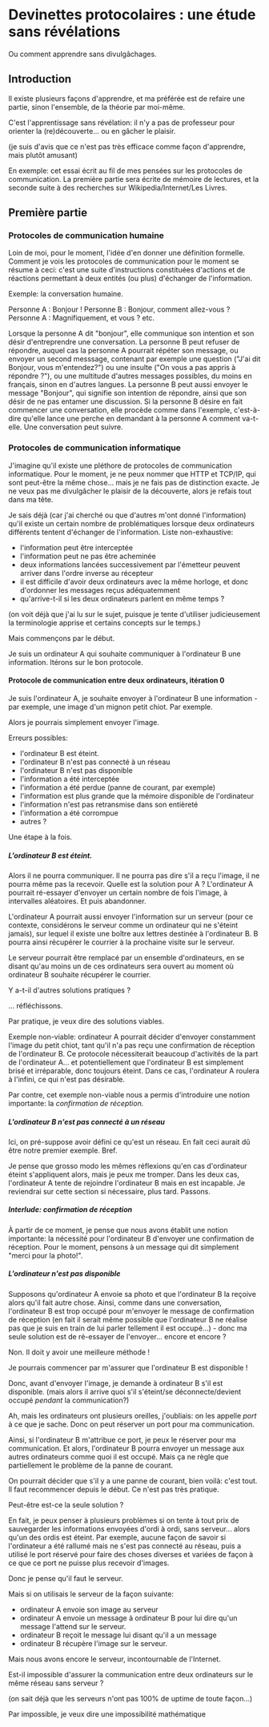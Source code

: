 # Devinettes protocolaires : une étude sans révélations

Ou comment apprendre sans divulgâchages.

## Introduction

Il existe plusieurs façons d'apprendre, et ma préférée est de refaire une partie, sinon l'ensemble, de la théorie par moi-même.

C'est l'apprentissage sans révélation: il n'y a pas de professeur pour orienter la (re)découverte... ou en gâcher le plaisir.

(je suis d'avis que ce n'est pas très efficace comme façon d'apprendre, mais plutôt amusant)

En exemple: cet essai écrit au fil de mes pensées sur les protocoles de communication. La première partie sera écrite de mémoire de lectures, et la seconde suite à des recherches sur Wikipedia/Internet/Les Livres.

## Première partie

### Protocoles de communication humaine

Loin de moi, pour le moment, l'idée d'en donner une définition formelle. Comment je vois les protocoles de communication pour le moment se résume à ceci: c'est une suite d'instructions constituées d'actions et de réactions permettant à deux entités (ou plus) d'échanger de l'information.

Exemple: la conversation humaine.

Personne A : Bonjour !
Personne B : Bonjour, comment allez-vous ?
Personne A : Magnifiquement, et vous ?
etc.

Lorsque la personne A dit "bonjour", elle communique son intention et son désir d'entreprendre une conversation. La personne B peut refuser de répondre, auquel cas la personne A pourrait répéter son message, ou envoyer un second messsage, contenant par exemple une question ("J'ai dit Bonjour, vous m'entendez?") ou une insulte ("On vous a pas appris à répondre ?"), ou une multitude d'autres messages possibles, du moins en français, sinon en d'autres langues. La personne B peut aussi envoyer le message "Bonjour", qui signifie son intention de répondre, ainsi que son désir de ne pas entamer une discussion. Si la personne B désire en fait commencer une conversation, elle procède comme dans l'exemple, c'est-à-dire qu'elle lance une perche en demandant à la personne A comment va-t-elle. Une conversation peut suivre.

### Protocoles de communication informatique

J'imagine qu'il existe une pléthore de protocoles de communication informatique. Pour le moment, je ne peux nommer que HTTP et TCP/IP, qui sont peut-être la même chose... mais je ne fais pas de distinction exacte. Je ne veux pas me divulgâcher le plaisir de la découverte, alors je refais tout dans ma tête.

Je sais déjà (car j'ai cherché ou que d'autres m'ont donné l'information) qu'il existe un certain nombre de problématiques lorsque deux ordinateurs différents tentent d'échanger de l'information. Liste non-exhaustive:

* l'information peut être interceptée
* l'information peut ne pas être acheminée
* deux informations lancées successivement par l'émetteur peuvent arriver dans l'ordre inverse au récepteur
* il est difficile d'avoir deux ordinateurs avec la même horloge, et donc d'ordonner les messages reçus adéquatemment
* qu'arrive-t-il si les deux ordinateurs parlent en même temps ?

(on voit déjà que j'ai lu sur le sujet, puisque je tente d'utiliser judicieusement la terminologie apprise et certains concepts sur le temps.)

Mais commençons par le début.

Je suis un ordinateur A qui souhaite communiquer à l'ordinateur B une information. Itérons sur le bon protocole.

#### Protocole de communication entre deux ordinateurs, itération 0

Je suis l'ordinateur A, je souhaite envoyer à l'ordinateur B une information - par exemple, une image d'un mignon petit chiot. Par exemple.

Alors je pourrais simplement envoyer l'image.

Erreurs possibles:
* l'ordinateur B est éteint.
* l'ordinateur B n'est pas connecté à un réseau
* l'ordinateur B n'est pas disponible
* l'information a été interceptée 
* l'information a été perdue (panne de courant, par exemple)
* l'information est plus grande que la mémoire disponible de l'ordinateur
* l'information n'est pas retransmise dans son entièreté
* l'information a été corrompue
* autres ?

Une étape à la fois.

##### L'ordinateur B est éteint.

Alors il ne pourra communiquer. Il ne pourra pas dire s'il a reçu l'image, il ne pourra même pas la recevoir. Quelle est la solution pour A ? L'ordinateur A pourrait ré-essayer d'envoyer un certain nombre de fois l'image, à intervalles aléatoires. Et puis abandonner.

L'ordinateur A pourrait aussi envoyer l'information sur un serveur (pour ce contexte, considérons le serveur comme un ordinateur qui ne s'éteint jamais), sur lequel il existe une boître aux lettres destinée à l'ordinateur B. B pourra ainsi récupérer le courrier à la prochaine visite sur le serveur.

Le serveur pourrait être remplacé par un ensemble d'ordinateurs, en se disant qu'au moins un de ces ordinateurs sera ouvert au moment où ordinateur B souhaite récupérer le courrier.

Y a-t-il d'autres solutions pratiques ?

... réfléchissons.

Par pratique, je veux dire des solutions viables.

Exemple non-viable: ordinateur A pourrait décider d'envoyer constamment l'image du petit chiot, tant qu'il n'a pas reçu une confirmation de réception de l'ordinateur B. Ce protocole nécessiterait beaucoup d'activités de la part de l'ordinateur A... et potentiellement que l'ordinateur B est simplement brisé et irréparable, donc toujours éteint. Dans ce cas, l'ordinateur A roulera à l'infini, ce qui n'est pas désirable.

Par contre, cet exemple non-viable nous a permis d'introduire une notion importante: la *confirmation de réception.*

##### L'ordinateur B n'est pas connecté à un réseau

Ici, on pré-suppose avoir défini ce qu'est un réseau. En fait ceci aurait dû être notre premier exemple. Bref.

Je pense que grosso modo les mêmes réflexions qu'en cas d'ordinateur éteint s'appliquent alors, mais je peux me tromper. Dans les deux cas, l'ordinateur A tente de rejoindre l'ordinateur B mais en est incapable. Je reviendrai sur cette section si nécessaire, plus tard. Passons.

##### Interlude: confirmation de réception

À partir de ce moment, je pense que nous avons établit une notion importante: la nécessité pour l'ordinateur B d'envoyer une confirmation de réception. Pour le moment, pensons à un message qui dit simplement "merci pour la photo!".

##### L'ordinateur n'est pas disponible

Supposons qu'ordinateur A envoie sa photo et que l'ordinateur B la reçoive alors qu'il fait autre chose. Ainsi, comme dans une conversation, l'ordinateur B est trop occupé pour m'envoyer le message de confirmation de réception (en fait il serait même possible que l'ordinateur B ne réalise pas que je suis en train de lui parler tellement il est occupé...) - donc ma seule solution est de ré-essayer de l'envoyer... encore et encore ?

Non. Il doit y avoir une meilleure méthode !

Je pourrais commencer par m'assurer que l'ordinateur B est disponible !

Donc, avant d'envoyer l'image, je demande à ordinateur B s'il est disponible. (mais alors il arrive quoi s'il s'éteint/se déconnecte/devient occupé *pendant* la communication?)

Ah, mais les ordinateurs ont plusieurs oreilles, j'oubliais: on les appelle *port* à ce que je sache. Donc on peut réserver un port pour ma communication.

Ainsi, si l'ordinateur B m'attribue ce port, je peux le réserver pour ma communication. Et alors, l'ordinateur B pourra envoyer un message aux autres ordinateurs comme quoi il est occupé. Mais ça ne règle que partiellement le problème de la panne de courant.

On pourrait décider que s'il y a une panne de courant, bien voilà: c'est tout. Il faut recommencer depuis le début. Ce n'est pas très pratique.

Peut-être est-ce la seule solution ?

En fait, je peux penser à plusieurs problèmes si on tente à tout prix de sauvegarder les informations envoyées d'ordi à ordi, sans serveur... alors qu'un des ordis est éteint. Par exemple, aucune façon de savoir si l'ordinateur a été rallumé mais ne s'est pas connecté au réseau, puis a utilisé le port réservé pour faire des choses diverses et variées de façon à ce que ce port ne puisse plus recevoir d'images. 

Donc je pense qu'il faut le serveur.

Mais si on utilisais le serveur de la façon suivante:

* ordinateur A envoie son image au serveur
* ordinateur A envoie un message à ordinateur B pour lui dire qu'un message l'attend sur le serveur.
* ordinateur B reçoit le message lui disant qu'il a un message
* ordinateur B récupère l'image sur le serveur.

Mais nous avons encore le serveur, incontournable de l'Internet.

Est-il impossible d'assurer la communication entre deux ordinateurs sur le même réseau sans serveur ? 

(on sait déjà que les serveurs n'ont pas 100% de uptime de toute façon...)

Par impossible, je veux dire une impossibilité mathématique



